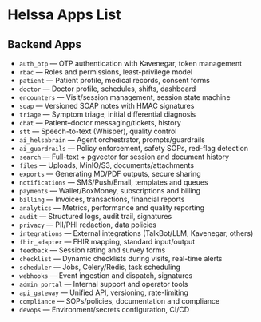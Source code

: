 # Helssa Apps List

## Backend Apps
- `auth_otp` — OTP authentication with Kavenegar, token management
- `rbac` — Roles and permissions, least-privilege model
- `patient` — Patient profile, medical records, consent forms
- `doctor` — Doctor profile, schedules, shifts, dashboard
- `encounters` — Visit/session management, session state machine
- `soap` — Versioned SOAP notes with HMAC signatures
- `triage` — Symptom triage, initial differential diagnosis
- `chat` — Patient–doctor messaging/tickets, history
- `stt` — Speech-to-text (Whisper), quality control
- `ai_helsabrain` — Agent orchestrator, prompts/guardrails
- `ai_guardrails` — Policy enforcement, safety SOPs, red-flag detection
- `search` — Full-text + pgvector for session and document history
- `files` — Uploads, MinIO/S3, documents/attachments
- `exports` — Generating MD/PDF outputs, secure sharing
- `notifications` — SMS/Push/Email, templates and queues
- `payments` — Wallet/BoxMoney, subscriptions and billing
- `billing` — Invoices, transactions, financial reports
- `analytics` — Metrics, performance and quality reporting
- `audit` — Structured logs, audit trail, signatures
- `privacy` — PII/PHI redaction, data policies
- `integrations` — External integrations (TalkBot/LLM, Kavenegar, others)
- `fhir_adapter` — FHIR mapping, standard input/output
- `feedback` — Session rating and survey forms
- `checklist` — Dynamic checklists during visits, real-time alerts
- `scheduler` — Jobs, Celery/Redis, task scheduling
- `webhooks` — Event ingestion and dispatch, signatures
- `admin_portal` — Internal support and operator tools
- `api_gateway` — Unified API, versioning, rate-limiting
- `compliance` — SOPs/policies, documentation and compliance
- `devops` — Environment/secrets configuration, CI/CD

